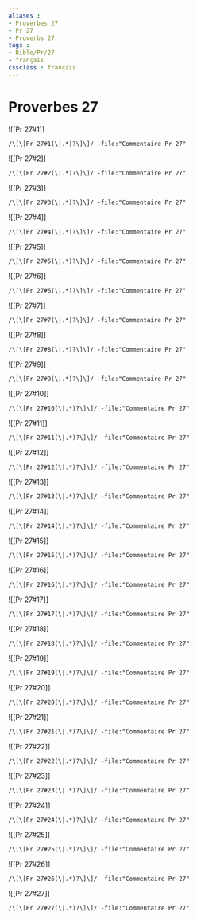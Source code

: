```yaml
---
aliases : 
- Proverbes 27
- Pr 27
- Proverbs 27
tags : 
- Bible/Pr/27
- français
cssclass : français
---
```


# Proverbes 27

![[Pr 27#1]]

```query
/\[\[Pr 27#1(\|.*)?\]\]/ -file:"Commentaire Pr 27"
```

![[Pr 27#2]]

```query
/\[\[Pr 27#2(\|.*)?\]\]/ -file:"Commentaire Pr 27"
```

![[Pr 27#3]]

```query
/\[\[Pr 27#3(\|.*)?\]\]/ -file:"Commentaire Pr 27"
```

![[Pr 27#4]]

```query
/\[\[Pr 27#4(\|.*)?\]\]/ -file:"Commentaire Pr 27"
```

![[Pr 27#5]]

```query
/\[\[Pr 27#5(\|.*)?\]\]/ -file:"Commentaire Pr 27"
```

![[Pr 27#6]]

```query
/\[\[Pr 27#6(\|.*)?\]\]/ -file:"Commentaire Pr 27"
```

![[Pr 27#7]]

```query
/\[\[Pr 27#7(\|.*)?\]\]/ -file:"Commentaire Pr 27"
```

![[Pr 27#8]]

```query
/\[\[Pr 27#8(\|.*)?\]\]/ -file:"Commentaire Pr 27"
```

![[Pr 27#9]]

```query
/\[\[Pr 27#9(\|.*)?\]\]/ -file:"Commentaire Pr 27"
```

![[Pr 27#10]]

```query
/\[\[Pr 27#10(\|.*)?\]\]/ -file:"Commentaire Pr 27"
```

![[Pr 27#11]]

```query
/\[\[Pr 27#11(\|.*)?\]\]/ -file:"Commentaire Pr 27"
```

![[Pr 27#12]]

```query
/\[\[Pr 27#12(\|.*)?\]\]/ -file:"Commentaire Pr 27"
```

![[Pr 27#13]]

```query
/\[\[Pr 27#13(\|.*)?\]\]/ -file:"Commentaire Pr 27"
```

![[Pr 27#14]]

```query
/\[\[Pr 27#14(\|.*)?\]\]/ -file:"Commentaire Pr 27"
```

![[Pr 27#15]]

```query
/\[\[Pr 27#15(\|.*)?\]\]/ -file:"Commentaire Pr 27"
```

![[Pr 27#16]]

```query
/\[\[Pr 27#16(\|.*)?\]\]/ -file:"Commentaire Pr 27"
```

![[Pr 27#17]]

```query
/\[\[Pr 27#17(\|.*)?\]\]/ -file:"Commentaire Pr 27"
```

![[Pr 27#18]]

```query
/\[\[Pr 27#18(\|.*)?\]\]/ -file:"Commentaire Pr 27"
```

![[Pr 27#19]]

```query
/\[\[Pr 27#19(\|.*)?\]\]/ -file:"Commentaire Pr 27"
```

![[Pr 27#20]]

```query
/\[\[Pr 27#20(\|.*)?\]\]/ -file:"Commentaire Pr 27"
```

![[Pr 27#21]]

```query
/\[\[Pr 27#21(\|.*)?\]\]/ -file:"Commentaire Pr 27"
```

![[Pr 27#22]]

```query
/\[\[Pr 27#22(\|.*)?\]\]/ -file:"Commentaire Pr 27"
```

![[Pr 27#23]]

```query
/\[\[Pr 27#23(\|.*)?\]\]/ -file:"Commentaire Pr 27"
```

![[Pr 27#24]]

```query
/\[\[Pr 27#24(\|.*)?\]\]/ -file:"Commentaire Pr 27"
```

![[Pr 27#25]]

```query
/\[\[Pr 27#25(\|.*)?\]\]/ -file:"Commentaire Pr 27"
```

![[Pr 27#26]]

```query
/\[\[Pr 27#26(\|.*)?\]\]/ -file:"Commentaire Pr 27"
```

![[Pr 27#27]]

```query
/\[\[Pr 27#27(\|.*)?\]\]/ -file:"Commentaire Pr 27"
```

